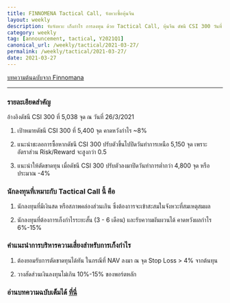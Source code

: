 ```yaml
---
title: FINNOMENA Tactical Call, จังหวะซื้อหุ้นจีน
layout: weekly
description: จับจังหวะ เก็งกำไร การลงทุน ด้วย Tactical Call, หุ้นจีน ดัชนี CSI 300 วันที่ 27 มีนาคม 2564
category: weekly
tag: [announcement, tactical, Y2021Q1]
canonical_url: /weekly/tactical/2021-03-27/
permalink: /weekly/tactical/2021-03-27/
date: 2021-03-27
---
```


<i class="far fa-copyright"></i> [บทความต้นฉบับจาก Finnomana](https://www.finnomena.com/finnomena-ic/tactical-call-csi-mar-2021/)

<hr>

### รายละเอียดสำคัญ <i class="fas fa-chart-line"></i>
อ้างอิงดัชนี CSI 300 ที่ 5,038 จุด ณ วันที่ 26/3/2021

1. เป้าหมายดัชนี CSI 300 ที่ 5,400 จุด คาดหวังกำไร ~8% 

2. แนะนำชะลอการซื้อหากดัชนี CSI 300 ปรับตัวขึ้นไปปิดวันทำการเหนือ 5,150 จุด เพราะอัตราส่วน Risk/Reward จะสูงกว่า 0.5

3. แนะนำให้ตัดขาดทุน เมื่อดัชนี CSI 300 ปรับตัวลงมาปิดวันทำการต่ำกว่า 4,800 จุด หรือประมาณ -4%


### นักลงทุนที่เหมาะกับ Tactical Call นี้ คือ

1. นักลงทุนที่มีเงินสด หรือสภาพคล่องส่วนเกิน ซึ่งต้องการจะเข้าสะสมในจังหวะที่สมเหตุสมผล 

2. นักลงทุนที่ต้องการเก็งกำไรระยะสั้น (3 - 6 เดือน) และรับความผันผวนได้ คาดหวังผลกำไร 6%-15%


### คำแนะนำการบริหารความเสี่ยงสำหรับการเก็งกำไร

1. ต้องยอมรับการตัดขาดทุนได้ทัน ในกรณีที่ NAV ลงมา ณ จุด Stop Loss > 4% จากต้นทุน

2. วางสัดส่วนเงินลงทุนไม่เกิน 10%-15% ของพอร์ตหลัก

### อ่านบทความฉบับเต็มได้ [ที่นี่](https://www.finnomena.com/finnomena-ic/tactical-call-csi-mar-2021/)
